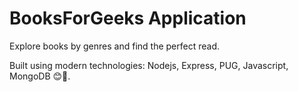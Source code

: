 # BooksForGeeks Application

Explore books by genres and find the perfect read.

Built using modern technologies: Nodejs, Express, PUG, Javascript, MongoDB 😊🤍. 